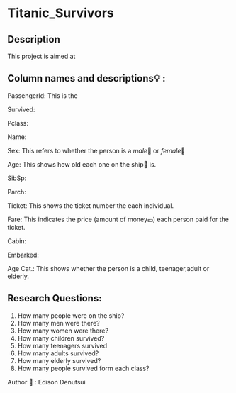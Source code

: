 # Titanic_Survivors

## Description
This project is aimed at 

 ## Column names and descriptions:bulb: :

 PassengerId: This is the 

 Survived:

 Pclass:

 Name:
 
 Sex: This refers to whether the person is a *male*:man: or *female*:woman:
 
 Age: This shows how old each one on the ship:ship: is.
 
 SibSp:
 
 Parch:
 
 Ticket: This shows the ticket number the each individual.
 
 Fare: This indicates the price (amount of money:pound:) each person paid for the ticket.
 
 Cabin:
 
 Embarked:
 
 Age Cat.: This shows whether the person is a child, teenager,adult or elderly.


## Research Questions:

1. How many people were on the ship?
2. How many men were there?
3. How many women were there?
4. How many children survived?
5. How many teenagers survived
6. How many adults survived?
7. How many elderly survived?
8. How many people survived form each class?

Author :man: :
Edison Denutsui